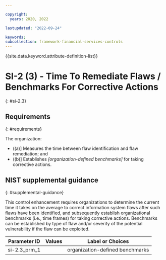```yaml
---

copyright:
  years: 2020, 2022

lastupdated: "2022-09-24"

keywords: 
subcollection: framework-financial-services-controls
---
```


{{site.data.keyword.attribute-definition-list}}

         
# SI-2 (3) - Time To Remediate Flaws / Benchmarks For Corrective Actions
{: #si-2.3}

## Requirements
{: #requirements}

The organization:

- ((a)\] Measures the time between flaw identification and flaw remediation; and
- ((b)\] Establishes _[organization-defined benchmarks]_ for taking corrective actions.

## NIST supplemental guidance
{: #supplemental-guidance}

This control enhancement requires organizations to determine the current time it takes on the average to correct information system flaws after such flaws have been identified, and subsequently establish organizational benchmarks (i.e., time frames) for taking corrective actions. Benchmarks can be established by type of flaw and/or severity of the potential vulnerability if the flaw can be exploited.

| Parameter ID | Values | Label or Choices |
|---|---|---|
| si-2.3_prm_1 |  | organization-defined benchmarks |

